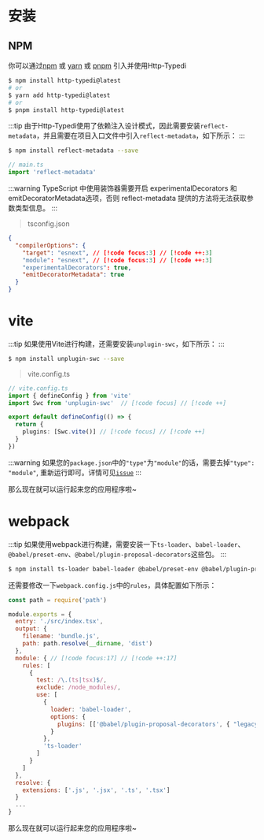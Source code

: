 # 安装

## NPM

你可以通过[npm](https://github.com/fkc-alt/http-typedi/blob/main/LICENSE) 或 [yarn](https://github.com/fkc-alt/http-typedi) 或 [pnpm](https://github.com/fkc-alt/http-typedi) 引入并使用Http-Typedi

```sh
$ npm install http-typedi@latest
# or
$ yarn add http-typedi@latest
# or
$ pnpm install http-typedi@latest
```

:::tip 
由于Http-Typedi使用了依赖注入设计模式，因此需要安装`reflect-metadata`，并且需要在项目入口文件中引入`reflect-metadata`，如下所示：
:::

```sh
$ npm install reflect-metadata --save
```

```ts
// main.ts
import 'reflect-metadata'
```
:::warning 
TypeScript 中使用装饰器需要开启 experimentalDecorators 和 emitDecoratorMetadata选项，否则 reflect-metadata 提供的方法将无法获取参数类型信息。
:::
> tsconfig.json
```json
{
  "compilerOptions": {
    "target": "esnext", // [!code focus:3] // [!code ++:3]
    "module": "esnext", // [!code focus:3] // [!code ++:3]
    "experimentalDecorators": true,
    "emitDecoratorMetadata": true
  }
}
```

# vite
:::tip
 如果使用Vite进行构建，还需要安装`unplugin-swc`，如下所示：
:::

```sh
$ npm install unplugin-swc --save
```

> vite.config.ts
```ts
// vite.config.ts
import { defineConfig } from 'vite'
import Swc from 'unplugin-swc'  // [!code focus] // [!code ++]

export default defineConfig(() => {
  return {
    plugins: [Swc.vite()] // [!code focus] // [!code ++]
  }
})
```

:::warning
如果您的`package.json`中的`"type"`为`"module"`的话，需要去掉`"type": "module"`, 重新运行即可。详情可见[`issue`](https://github.com/fkc-alt/http-typedi/issues/2)
:::

那么现在就可以运行起来您的应用程序啦~

# webpack
:::tip
 如果使用webpack进行构建，需要安装一下`ts-loader`、`babel-loader`、`@babel/preset-env`、`@babel/plugin-proposal-decorators`这些包。
:::

```sh
$ npm install ts-loader babel-loader @babel/preset-env @babel/plugin-proposal-decorators --save-dev
```

还需要修改一下`webpack.config.js`中的`rules`，具体配置如下所示：


```javascript
const path = require('path')

module.exports = {
  entry: './src/index.tsx',
  output: {
    filename: 'bundle.js',
    path: path.resolve(__dirname, 'dist')
  },
  module: { // [!code focus:17] // [!code ++:17]
    rules: [
      {
        test: /\.(ts|tsx)$/,
        exclude: /node_modules/,
        use: [
          {
            loader: 'babel-loader',
            options: {
              plugins: [['@babel/plugin-proposal-decorators', { "legacy": true }]]
            }
          },
          'ts-loader'
        ]
      }
    ]
  },
  resolve: {
    extensions: ['.js', '.jsx', '.ts', '.tsx']
  }
  ...
}
```
那么现在就可以运行起来您的应用程序啦~

